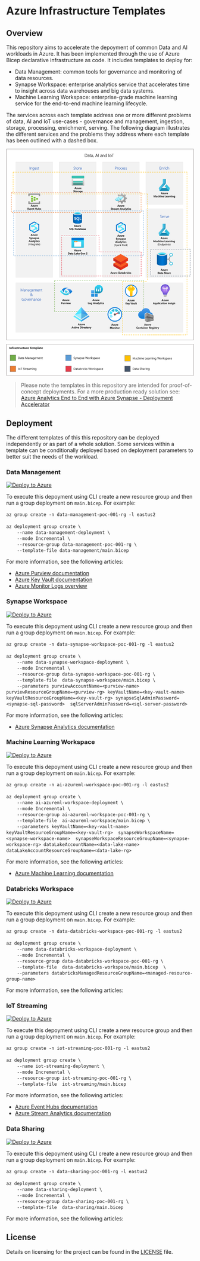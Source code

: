 # Azure Infrastructure Templates

## Overview

This repository aims to accelerate the depoyment of common Data and AI workloads in Azure. It has been implemented through the use of Azure Bicep declarative infrastructure as code. It includes templates to deploy for:

- Data Management: common tools for governance and monitoring of data resources.
- Synapse Workspace: enterprise analytics service that accelerates time to insight across data warehouses and big data systems.
- Machine Learning Workspace: enterprise-grade machine learning  service for the end-to-end machine learning lifecycle.

The services across each template address one or more different problems of data, AI and IoT use-cases - governance and management, ingestion, storage, processing, enrichment, serving. The following diagram illustrates the different services and the problems they address where each template has been outlined with a dashed box.

<img src="./.github/docs/diagrams/infrastructure-templates-overview.png" alt="infrastructure-templates-overview" width="680" />

> Please note the templates in this repository are intended for proof-of-concept deployments. For a more production ready solution see: [Azure Analytics End to End with Azure Synapse - Deployment Accelerator](https://github.com/fabragaMS/AzureAnalyticsE2E)

## Deployment

The different templates of this this repository can be deployed independently or as part of a whole solution. Some services within a template can be conditionally deployed based on deployment parameters to better suit the needs of the workload.

### Data Management

[![Deploy to Azure](https://aka.ms/deploytoazurebutton)](https://portal.azure.com/#create/Microsoft.Template/uri/https%3A%2F%2Fraw.githubusercontent.com%2Fnfmoore%2Fazure-infrastructure-templates%2Fdevelopment%2Fdata-management%2Fmain.json)

To execute this depoyment using CLI create a new resource group and then run a group deployment on `main.bicep`. For example:

```shell
az group create -n data-management-poc-001-rg -l eastus2

az deployment group create \
    --name data-management-deployment \
    --mode Incremental \
    --resource-group data-management-poc-001-rg \
    --template-file data-management/main.bicep
```

For more information, see the following articles:

- [Azure Purview documentation](https://docs.microsoft.com/en-us/azure/purview/)
- [Azure Key Vault documentation](https://docs.microsoft.com/en-us/azure/key-vault/)
- [Azure Monitor Logs overview](https://docs.microsoft.com/en-us/azure/azure-monitor/logs/data-platform-logs)

### Synapse Workspace

[![Deploy to Azure](https://aka.ms/deploytoazurebutton)](https://portal.azure.com/#create/Microsoft.Template/uri/https%3A%2F%2Fraw.githubusercontent.com%2Fnfmoore%2Fazure-infrastructure-templates%2Fdevelopment%2Fdata-synapse-workspace%2Fmain.json)

To execute this depoyment using CLI create a new resource group and then run a group deployment on `main.bicep`. For example:

```shell
az group create -n data-synapse-workspace-poc-001-rg -l eastus2

az deployment group create \
    --name data-synapse-workspace-deployment \
    --mode Incremental \
    --resource-group data-synapse-workspace-poc-001-rg \
    --template-file  data-synapse-workspace/main.bicep \
    --parameters purviewAccountName=<purview-name> purviewResourceGroupName=<purview-rg> keyVaultName=<key-vault-name> keyVaultResourceGroupName=<key-vault-rg> synapseSqlAdminPassword=<synapse-sql-password>  sqlServerAdminPassword=<sql-server-password> 

```

For more information, see the following articles:

- [Azure Synapse Analytics documentation](https://docs.microsoft.com/en-us/azure/synapse-analytics/)

### Machine Learning Workspace

[![Deploy to Azure](https://aka.ms/deploytoazurebutton)](https://portal.azure.com/#create/Microsoft.Template/uri/https%3A%2F%2Fraw.githubusercontent.com%2Fnfmoore%2Fazure-infrastructure-templates%2Fdevelopment%2Fai-azureml-workspace%2Fmain.json)

To execute this depoyment using CLI create a new resource group and then run a group deployment on `main.bicep`. For example:

```shell
az group create -n ai-azureml-workspace-poc-001-rg -l eastus2

az deployment group create \
    --name ai-azureml-workspace-deployment \
    --mode Incremental \
    --resource-group ai-azureml-workspace-poc-001-rg \
    --template-file  ai-azureml-workspace/main.bicep \
    --parameters keyVaultName=<key-vault-name> keyVaultResourceGroupName=<key-vault-rg>  synapseWorkspaceName=<synapse-workspace-name>  synapseWorkspaceResourceGroupName=<synapse-workspace-rg> dataLakeAccountName=<data-lake-name> dataLakeAccountResourceGroupName=<data-lake-rg>

```

For more information, see the following articles:

- [Azure Machine Learning documentation](https://docs.microsoft.com/en-us/azure/machine-learning/)

### Databricks Workspace

[![Deploy to Azure](https://aka.ms/deploytoazurebutton)](https://portal.azure.com/#create/Microsoft.Template/uri/https%3A%2F%2Fraw.githubusercontent.com%2Fnfmoore%2Fazure-infrastructure-templates%2Fdevelopment%2Fdata-databricks-workspace%2Fmain.json)

To execute this depoyment using CLI create a new resource group and then run a group deployment on `main.bicep`. For example:

```shell
az group create -n data-databricks-workspace-poc-001-rg -l eastus2

az deployment group create \
    --name data-databricks-workspace-deployment \
    --mode Incremental \
    --resource-group data-databricks-workspace-poc-001-rg \
    --template-file  data-databricks-workspace/main.bicep  \
    --parameters databricksManagedResourceGroupName=<managed-resource-group-name> 

```

For more information, see the following articles:

### IoT Streaming

[![Deploy to Azure](https://aka.ms/deploytoazurebutton)](https://portal.azure.com/#create/Microsoft.Template/uri/https%3A%2F%2Fraw.githubusercontent.com%2Fnfmoore%2Fazure-infrastructure-templates%2Fdevelopment%2Fiot-streaming%2Fmain.json)

To execute this depoyment using CLI create a new resource group and then run a group deployment on `main.bicep`. For example:

```shell
az group create -n iot-streaming-poc-001-rg -l eastus2

az deployment group create \
    --name iot-streaming-deployment \
    --mode Incremental \
    --resource-group iot-streaming-poc-001-rg \
    --template-file  iot-streaming/main.bicep

```

For more information, see the following articles:

- [Azure Event Hubs documentation](https://docs.microsoft.com/en-au/azure/event-hubs/)
- [Azure Stream Analytics documentation](https://docs.microsoft.com/en-us/azure/stream-analytics/)

### Data Sharing

[![Deploy to Azure](https://aka.ms/deploytoazurebutton)](https://portal.azure.com/#create/Microsoft.Template/uri/https%3A%2F%2Fraw.githubusercontent.com%2Fnfmoore%2Fazure-infrastructure-templates%2Fdevelopment%2Fdata-sharing%2Fmain.json)

To execute this depoyment using CLI create a new resource group and then run a group deployment on `main.bicep`. For example:

```shell
az group create -n data-sharing-poc-001-rg -l eastus2

az deployment group create \
    --name data-sharing-deployment \
    --mode Incremental \
    --resource-group data-sharing-poc-001-rg \
    --template-file  data-sharing/main.bicep
```

For more information, see the following articles:

## License
Details on licensing for the project can be found in the [LICENSE](./LICENSE) file.
